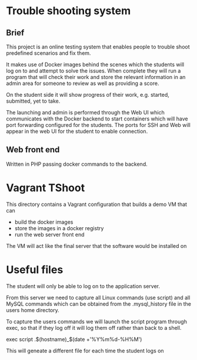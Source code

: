 # Trouble shooting system

## Brief

This project is an online testing system that enables people to trouble shoot predefined scenarios and fix them.

It makes use of Docker images behind the scenes which the students will log on to and attempt to solve the issues.  When complete they will run a program that will check their work and store the relevant information in an admin area for someone to review as well as providing a score.

On the student side it will show progress of their work, e.g. started, submitted, yet to take.

The launching and admin is performed through the Web UI which communicates with the Docker backend to start containers which will have port forwarding configured for the students.  The ports for SSH and Web will appear in the web UI for the student to enable connection.

## Web front end

Written in PHP passing docker commands to the backend.

# Vagrant TShoot

This directory contains a Vagrant configuration that builds a demo VM that can
* build the docker images
* store the images in a docker registry
* run the web server front end

The VM will act like the final server that the software would be installed on

# Useful files

The student will only be able to log on to the application server.

From this server we need to capture all Linux commands (use script) and all MySQL commands which can be obtained from the .mysql_history file in the users home directory.

To capture the users commands we will launch the script program through exec, so that if they log off it will log them off rather than back to a shell.

exec script .$(hostname)_$(date +'%Y%m%d-%H%M')

This will geneate a different file for each time the student logs on